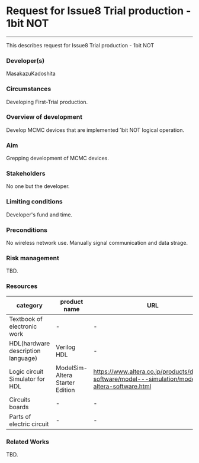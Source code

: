 # Request for Issue8 Trial production - 1bit NOT
---
This describes request for Issue8 Trial production - 1bit NOT

### Developer(s)
MasakazuKadoshita

### Circumstances
Developing First-Trial production.

### Overview of development
Develop MCMC devices that are implemented 1bit NOT logical operation.

### Aim
Grepping development of MCMC devices.

### Stakeholders
No one but the developer.

### Limiting conditions
Developer's fund and time.

### Preconditions
No wireless network use.
Manually signal communication and data strage.

### Risk management
TBD.

### Resources

|category                           	| product name                   	| URL 	|
| ----------------------------------	| -------------------------------	| ----	|
| Textbook of electronic work       	| -                              	| -   	|
| HDL(hardware description language)	| Verilog HDL                    	| -   	|
| Logic circuit Simulator for HDL   	| ModelSim-Altera Starter Edition	| https://www.altera.co.jp/products/design-software/model---simulation/modelsim-altera-software.html	|
| Circuits boards                   	| -                              	| -   	|
| Parts of electric circuit         	| -                              	| -   	|

### Related Works
TBD.

